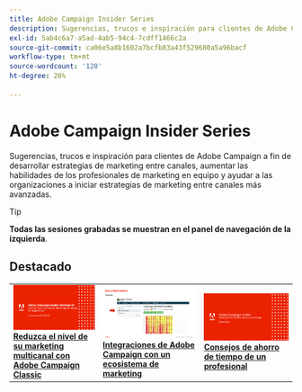 ```yaml
---
title: Adobe Campaign Insider Series
description: Sugerencias, trucos e inspiración para clientes de Adobe Campaign a fin de desarrollar estrategias de marketing entre canales, aumentar las habilidades de los profesionales de marketing en equipo y ayudar a las organizaciones a iniciar estrategias de marketing entre canales más avanzadas.
exl-id: 5ab4c6a7-a5ad-4ab5-94c4-7cdff1466c2a
source-git-commit: ca06e5a8b1602a7bcfb83a43f529680a5a96bacf
workflow-type: tm+mt
source-wordcount: '120'
ht-degree: 26%

---
```


# Adobe Campaign Insider Series

Sugerencias, trucos e inspiración para clientes de Adobe Campaign a fin de desarrollar estrategias de marketing entre canales, aumentar las habilidades de los profesionales de marketing en equipo y ayudar a las organizaciones a iniciar estrategias de marketing entre canales más avanzadas.

>[!TIP]
>
>**Todas las sesiones grabadas se muestran en el panel de navegación de la izquierda**.

## Destacado

<table>
  <tr>
   <td>
      <a href="2022/cross-channel.md">
      <img alt="Reduzca el nivel de su marketing multicanal con Adobe Campaign Classic" src="assets/cross-channel.png"/>
      </a>
      <div>
         <a href="./2022/cross-channel.md"><strong>Reduzca el nivel de su marketing multicanal con Adobe Campaign Classic</strong></a>
         <br/>
      </div>
   </td>
   <td>
      <a href="2022/integrations.md">
      <img alt="Integraciones de Adobe Campaign con un ecosistema de marketing" src="assets/integrations.png"/>
      </a>
      <div>
         <a href="./2022/integrations.md"><strong>Integraciones de Adobe Campaign con un ecosistema de marketing</strong></a>
         <br/>
      </div>
   </td>
   <td>
      <a href="2022/tips.md">
      <img alt="Consejos de ahorro de tiempo de un profesional" src="./assets/tips.png"/>
      </a>
      <div>
         <a href="2022/tips.md"><strong>Consejos de ahorro de tiempo de un profesional</strong></a>
         <br/>
      </div>
   </td>
</table>
